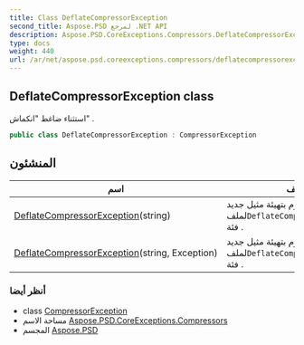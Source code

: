 ```yaml
---
title: Class DeflateCompressorException
second_title: Aspose.PSD لمرجع .NET API
description: Aspose.PSD.CoreExceptions.Compressors.DeflateCompressorException فصل. استثناء ضاغط انكماش .
type: docs
weight: 440
url: /ar/net/aspose.psd.coreexceptions.compressors/deflatecompressorexception/
---
```

## DeflateCompressorException class

استثناء ضاغط "انكماش" .

```csharp
public class DeflateCompressorException : CompressorException
```

## المنشئون

| اسم | وصف |
| --- | --- |
| [DeflateCompressorException](deflatecompressorexception/#constructor)(string) | يقوم بتهيئة مثيل جديد لملف`DeflateCompressorException` فئة . |
| [DeflateCompressorException](deflatecompressorexception/#constructor_1)(string, Exception) | يقوم بتهيئة مثيل جديد لملف`DeflateCompressorException` فئة . |

### أنظر أيضا

* class [CompressorException](../../aspose.psd.coreexceptions/compressorexception/)
* مساحة الاسم [Aspose.PSD.CoreExceptions.Compressors](../../aspose.psd.coreexceptions.compressors/)
* المجسم [Aspose.PSD](../../)


